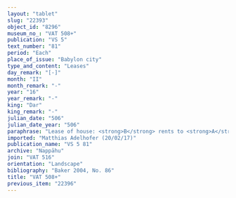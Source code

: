 ```yaml
---
layout: "tablet"
slug: "22393"
object_id: "8296"
museum_no_: "VAT 508+"
publication: "VS 5"
text_number: "81"
period: "Each"
place_of_issue: "Babylon city"
type_and_content: "Leases"
day_remark: "[-]"
month: "II"
month_remark: "-"
year: "16"
year_remark: "-"
king: "Dar"
king_remark: "-"
julian_date: "506"
julian_date_year: "506"
paraphrase: "Lease of house: <strong>B</strong> rents to <strong>A</strong> his house which is next to that of <strong>C</strong>. The rent is 13 shekels of white cut silver of 1/8 alloy per year. <strong>A</strong> is to pay half of it at the beginning of the year and the rest in the middle. <strong>B</strong> has received the payment of the beginning of the year. <strong>A</strong> is to renew (<em>&scaron;an&ucirc;</em>) the roof and repair (<em>batqa ṣabātu</em>) the drain (<em>asurr&ucirc;</em>). In Nisannu (I), D&ucirc;zu (IV) and Kislīmu (IX) he is to make additional payments (<em>nūptu</em>). However, he may charge (<em>man&ucirc;</em>) to <strong>B</strong> any cost of his work exceeding 1 shekel of stamped (<em>ginnu</em>) silver. The house will be at <strong>A</strong>&rsquo;s disposal from the 1<sup>st</sup> of Simānu (III) for two years. 3 witnesses and the scribe (Ardiya//Nab&ucirc;nnāya).<br /> &nbsp;<br /> <strong>A </strong>= Nab&ucirc;-bullissu/Nab&ucirc;-kāṣir//S&icirc;n-&scaron;ad&ucirc;nu; <strong>B</strong> = Iddin-Nab&ucirc;/Nab&ucirc;-bān-zēri//Nappāhu; <strong>C</strong> = Ṭāb-ṣilli-Marduk/Balāṭu//Rab-ban&ecirc;<br /> &nbsp;"
imported: "Matthias Adelhofer (20/02/17)"
publication_name: "VS 5 81"
archive: "Nappāhu"
join: "VAT 516"
orientation: "Landscape"
bibliography: "Baker 2004, No. 86"
title: "VAT 508+"
previous_item: "22396"
---
```

